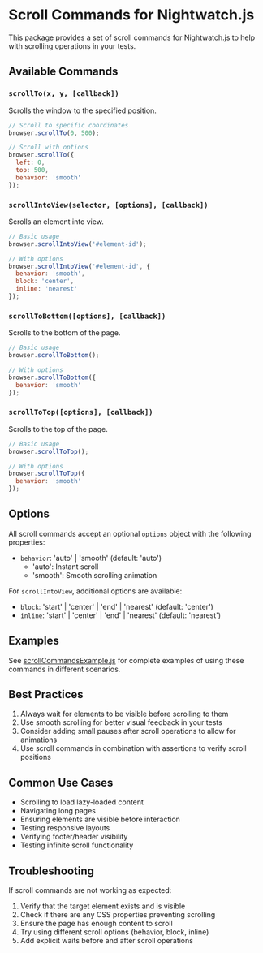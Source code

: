 # Scroll Commands for Nightwatch.js

This package provides a set of scroll commands for Nightwatch.js to help with scrolling operations in your tests.

## Available Commands

### `scrollTo(x, y, [callback])`
Scrolls the window to the specified position.

```javascript
// Scroll to specific coordinates
browser.scrollTo(0, 500);

// Scroll with options
browser.scrollTo({
  left: 0,
  top: 500,
  behavior: 'smooth'
});
```

### `scrollIntoView(selector, [options], [callback])`
Scrolls an element into view.

```javascript
// Basic usage
browser.scrollIntoView('#element-id');

// With options
browser.scrollIntoView('#element-id', {
  behavior: 'smooth',
  block: 'center',
  inline: 'nearest'
});
```

### `scrollToBottom([options], [callback])`
Scrolls to the bottom of the page.

```javascript
// Basic usage
browser.scrollToBottom();

// With options
browser.scrollToBottom({
  behavior: 'smooth'
});
```

### `scrollToTop([options], [callback])`
Scrolls to the top of the page.

```javascript
// Basic usage
browser.scrollToTop();

// With options
browser.scrollToTop({
  behavior: 'smooth'
});
```

## Options

All scroll commands accept an optional `options` object with the following properties:

- `behavior`: 'auto' | 'smooth' (default: 'auto')
  - 'auto': Instant scroll
  - 'smooth': Smooth scrolling animation

For `scrollIntoView`, additional options are available:
- `block`: 'start' | 'center' | 'end' | 'nearest' (default: 'center')
- `inline`: 'start' | 'center' | 'end' | 'nearest' (default: 'nearest')

## Examples

See [scrollCommandsExample.js](./scrollCommandsExample.js) for complete examples of using these commands in different scenarios.

## Best Practices

1. Always wait for elements to be visible before scrolling to them
2. Use smooth scrolling for better visual feedback in your tests
3. Consider adding small pauses after scroll operations to allow for animations
4. Use scroll commands in combination with assertions to verify scroll positions

## Common Use Cases

- Scrolling to load lazy-loaded content
- Navigating long pages
- Ensuring elements are visible before interaction
- Testing responsive layouts
- Verifying footer/header visibility
- Testing infinite scroll functionality

## Troubleshooting

If scroll commands are not working as expected:

1. Verify that the target element exists and is visible
2. Check if there are any CSS properties preventing scrolling
3. Ensure the page has enough content to scroll
4. Try using different scroll options (behavior, block, inline)
5. Add explicit waits before and after scroll operations 